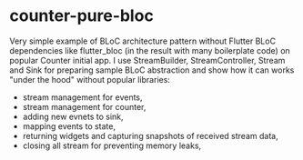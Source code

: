 # counter-pure-bloc
Very simple example of BLoC architecture pattern without Flutter BLoC dependencies like flutter_bloc (in the result with many boilerplate code) on popular Counter initial app. 
I use StreamBuilder, StreamController, Stream and Sink for preparing sample BLoC abstraction and show how it can works "under the hood" without popular libraries:
- stream management for events,
- stream management for counter,
- adding new evnets to sink,
- mapping events to state,
- returning widgets and capturing snapshots of received stream data,
- closing all stream for preventing memory leaks,
